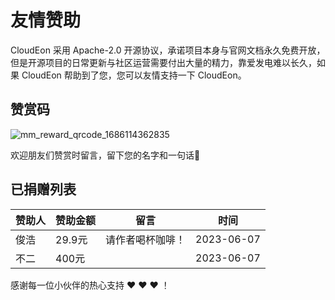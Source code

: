 # 友情赞助

CloudEon 采用 Apache-2.0 开源协议，承诺项目本身与官网文档永久免费开放， 但是开源项目的日常更新与社区运营需要付出大量的精力，靠爱发电难以长久，如果 CloudEon 帮助到了您，您可以友情支持一下 CloudEon。

## 赞赏码
![mm_reward_qrcode_1686114362835](https://github.com/dromara/CloudEon/assets/39690226/41a3de0d-3f80-4bb0-a86c-17fbad11b911)


欢迎朋友们赞赏时留言，留下您的名字和一句话🤝

## 已捐赠列表

| 赞助人 | 赞助金额 | 留言 | 时间 |
| --- | --- | --- | --- |
| 俊浩 | 29.9元 | 请作者喝杯咖啡！ | 2023-06-07 |
| 不二 | 400元 |  | 2023-06-07 |


感谢每一位小伙伴的热心支持 ❤️ ❤️ ❤️ ！
